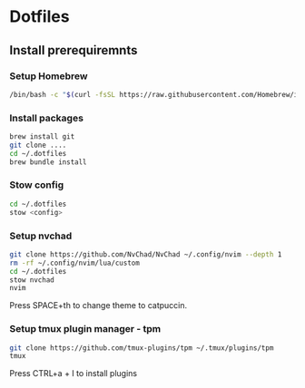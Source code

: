 # Dotfiles

## Install prerequiremnts

### Setup Homebrew
```bash
/bin/bash -c "$(curl -fsSL https://raw.githubusercontent.com/Homebrew/install/HEAD/install.sh)"
```

### Install packages
```bash
brew install git
git clone ....
cd ~/.dotfiles
brew bundle install
```

### Stow config
```bash
cd ~/.dotfiles 
stow <config>
```

### Setup nvchad
```bash
git clone https://github.com/NvChad/NvChad ~/.config/nvim --depth 1
rm -rf ~/.config/nvim/lua/custom
cd ~/.dotfiles
stow nvchad
nvim
```
Press SPACE+th to change theme to catpuccin.

### Setup tmux plugin manager - tpm
```bash
git clone https://github.com/tmux-plugins/tpm ~/.tmux/plugins/tpm
tmux
```
Press CTRL+a + I to install plugins

